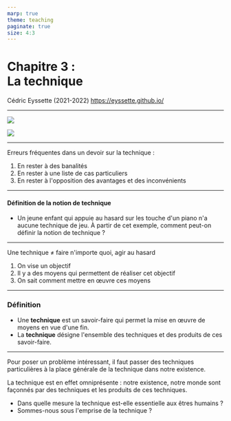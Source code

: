 ```yaml
---
marp: true
theme: teaching
paginate: true
size: 4:3
---
```


<!-- _class: titre -->

# Chapitre 3 : <br>La technique <!-- fit -->
Cédric Eyssette (2021-2022)
https://eyssette.github.io/


---
<!-- _class: i2t0 contain -->

![](https://lh5.googleusercontent.com/8t_lDhjfO6-CkdPPuup3zWGQQ_lEQB91t-6k8w2kOXfErYtBohDG0Qp4yZamTlqli0QGuLTmL15rCnxNl0pz6yG0kbWLHcQIopYd9wIE5yAU1sDJQ25vgRHIUB9nx4IIqBZdocZcGjU)

![](https://lh6.googleusercontent.com/EU4tccgRgA0xGnVqrSOMJx2G6L6obkhf2B9eJzT1m6mYURW3YZU2N5yt6_azq0RgHI8h5JlMnE1YdNsedLBlvvc0zq7GtGCAbnxRqtrO0fEpP7pbSeqG5In2-_r-_tStfBDX2lVbhz4)


---
<!-- _class:  -->
Erreurs fréquentes dans un devoir sur la technique :

1. En rester à des banalités
2. En rester à une liste de cas particuliers
3. En rester à l'opposition des avantages et des inconvénients

<!-- 
En combinant ces erreurs, cela donne un plan qui n'est pas pertinent du tout ! Par exemple :

Partie I – La technique c'est pratique
Exemple de la machine à laver
Dans le domaine des transports : avec sa voiture, on peut aller où on veut
Pour la communication : avec les réseaux sociaux, on a plein d'amis
Partie II – Mais parfois on en fait un mauvais usage
Exemple de la bombe nucléaire
Dans le cas des transports : avec sa voiture, on fait trop de déplacements, et ça pollue
Pour la communication : avec les réseaux sociaux, on diffuse des fake news

 -->

<!-- Pour pouvoir poser correctement et de manière intéressante un véritable problème philosophique, il faut d'abord faire une première analyse de la notion de technique.
Une technique se rapporte avant tout à une activité, à une manière de faire quelque chose. Avec cette notion, nous nous situons dans l'ordre de la pratique.
Mais observons un jeune enfant qui s'amuse à appuyer sur les touches d'un piano au hasard : il fait bien quelque chose, mais il n'a aucune technique de jeu. Une technique n'est donc pas une simple activité : une technique suppose de ne pas faire n'importe quoi. -->


---
<!-- _class:  -->
#### Définition de la notion de technique

* Un jeune enfant qui appuie au hasard sur les touche d'un piano n'a aucune technique de jeu. À partir de cet exemple, comment peut-on définir la notion de technique ?


---
<!-- _class:  -->
Une technique ≠ faire n'importe quoi, agir au hasard

1) On vise un objectif
2) Il y a des moyens qui permettent de réaliser cet objectif
3) On sait comment mettre en œuvre ces moyens

---
<!-- _class: definition -->
### Définition
* Une **technique** est un savoir-faire qui permet la mise en œuvre de moyens en vue d'une fin.
* La **technique** désigne l'ensemble des techniques et des produits de ces savoir-faire.

---
<!-- _class: fpppp -->
<span data-marpit-fragment="1">Pour poser un problème intéressant, il faut passer des techniques particulières à la place générale de la technique dans notre existence.</span>

<span data-marpit-fragment="2">La technique est en effet omniprésente : notre existence, notre monde sont façonnés par des techniques et les produits de ces techniques. </span>

* Dans quelle mesure la technique est-elle essentielle aux êtres humains ? <!-- Pas un simple "avantage" -->
* Sommes-nous sous l'emprise de la technique ?  <!-- pas un simple inconvénient -->